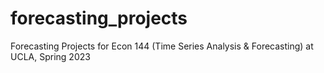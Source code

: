 # forecasting_projects
 Forecasting Projects for Econ 144 (Time Series Analysis & Forecasting) at UCLA, Spring 2023
